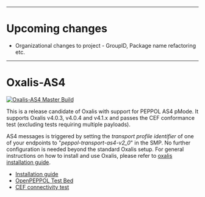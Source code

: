 
---
# Upcoming changes
* Organizational changes to project - GroupID, Package name refactoring etc.

---

# Oxalis-AS4

[![Oxalis-AS4 Master Build](https://github.com/OxalisCommunity/Oxalis-AS4/workflows/Oxalis-AS4%20Master%20Build/badge.svg?branch=master)](https://github.com/OxalisCommunity/oxalis-as4/actions?query=workflow%3A%22oxalis-as4%20Master%20Build%22)

This is a release candidate of Oxalis with support for PEPPOL AS4 pMode.
It supports Oxalis v4.0.3, v4.0.4 and v4.1.x and passes the CEF conformance test (excluding tests requiring multiple payloads).

AS4 messages is triggered by setting the _transport profile identifier_ of one of your endpoints to "_peppol-transport-as4-v2_0_" in the SMP. No further configuration is needed beyond the standard Oxalis setup.
For general instructions on how to install and use Oxalis, please refer to [oxalis installation guide](https://github.com/difi/oxalis/blob/master/doc/installation.md).

* [Installation guide](docs/installation/index.md)
* [OpenPEPPOL Test Bed](docs/peppol-test-bed/index.md)
* [CEF connectivity test](docs/cef-connectivity/index.md)



